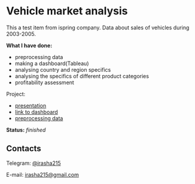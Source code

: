 # Vehicle market analysis

This a test item from ispring company. Data about sales of vehicles during 2003-2005.

**What I have done:**

* preprocessing data
* making a dashboard(Tableau)
* analysing country and region specifics
* analysing the specifics of different product categories
* profitability assessment

Project:

* [presentation](https://github.com/irasha215/small_projects/blob/main/vehicle_market_analysis/presentation.pdf)
* [link to dashboard](https://public.tableau.com/views/test_item_ispring/Dashboard2?:language=en-US&:display_count=n&:origin=viz_share_link)
* [preprocessing data](https://github.com/irasha215/small_projects/blob/main/vehicle_market_analysis/preprocessing.ipynb)

**Status:** *finished*

## Contacts<a name="contacts"></a>
Telegram: [@irasha215](https://t.me/ira_sha215)

E-mail: irasha215@gmail.com



